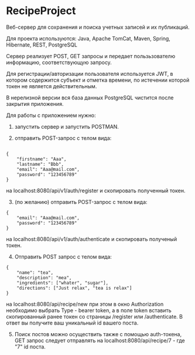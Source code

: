 # RecipeProject
Веб-сервер для сохранения и поиска учетных записей и их публикаций.

Для проекта используются: Java, Apache TomCat, Maven, Spring, Hibernate, REST, PostgreSQL

Сервер реализует POST, GET запросы и передает пользьзователю информацию, соответствующую запросу.

Для регистрации/авторизации пользователя используется JWT, в котором содержится субъект и отметка времени, по истечении которой токен не является действительным.

В нерелизной версии вся база данных PostgreSQL чистится после закрытия приложения.

Для работы с приложением нужно:
1. запустить сервер и запустить POSTMAN.

2. отправить  POST-запрос с телом вида:

```

{
    "firstname": "Aaa",
    "lastname": "Bbb",
    "email": "Aaa@mail.com",
    "password": "123456789"
}

```

на localhost:8080/api/v1/auth/register и скопировать полученный токен.

3. (по желанию) отправить POST-запрос с телом вида:
```
{
    "email": "Aaa@mail.com",
    "password": "123456789"
}
```
на localhost:8080/api/v1/auth/authenticate и скопировать полученый токен.

4. Отправить POST запрос с телом вида:
```
{
    "name": "tea",
    "description": "mea",
    "ingredients": ["whater", "sugar"],
    "directions": ["Just relax", "tea is relax"]
}
```
на localhost:8080/api/recipe/new при этом в окно Authorization необходимо выбрать Type - bearer token, а в поле token вставить скопированный ранее токен со страницы /register или /authenticate. В ответ вы получите ваш уникальный id вашего поста.

5. Поиск постов можно осуществить также с помощью auth-токена, GET запрос следует отправлять на localhost:8080/api/recipe/7 - где "7" id поста.
